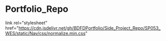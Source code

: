 # Portfolio_Repo
link rel="stylesheet" href="https://cdn.jsdelivr.net/gh/BDFDPortfolio/Side_Project_Repo/SP053_WES/static/Nav/css/normalize.min.css"
